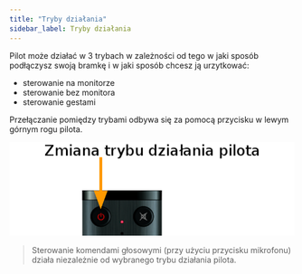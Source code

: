 ```yaml
---
title: "Tryby działania"
sidebar_label: Tryby działania
---
```


Pilot może działać w 3 trybach w zależności od tego w jaki sposób podłączysz swoją bramkę i w jaki sposób chcesz ją urzytkować:

- sterowanie na monitorze
- sterowanie bez monitora
- sterowanie gestami

Przełączanie pomiędzy trybami odbywa się za pomocą przycisku w lewym górnym rogu pilota.

![Pilot do asystenta](/img/en/remote/remote_change_mode.png)



> Sterowanie komendami głosowymi (przy użyciu przycisku mikrofonu) działa niezależnie od wybranego trybu działania pilota.
